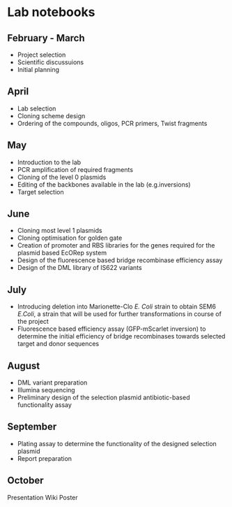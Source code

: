 # Lab notebooks

## February - March

+ Project selection
+ Scientific discussuions
+ Initial planning


## April 

+ Lab selection
+ Cloning scheme design
+ Ordering of the compounds, oligos, PCR primers, Twist fragments

## May

+ Introduction to the lab
+ PCR amplification of required fragments
+ Cloning of the level 0 plasmids
+ Editing of the backbones available in the lab (e.g.inversions)
+ Target selection

## June

+ Cloning most level 1 plasmids
+ Cloning optimisation for golden gate
+ Creation of promoter and RBS libraries for the genes required for the plasmid based EcORep system
+ Design of the fluorescence based bridge recombinase efficiency assay
+ Design of the DML library of IS622 variants

## July

+ Introducing deletion into Marionette-Clo _E. Coli_ strain to obtain SEM6 _E.Coli_, a strain that will be used for further transformations in course of the project
+ Fluorescence based efficiency assay (GFP-mScarlet inversion) to determine the initial efficiency of bridge recombinases towards selected target and donor sequences 

## August

+ DML variant preparation
+ Illumina sequencing
+ Preliminary design of the selection plasmid antibiotic-based functionality assay 

## September

+ Plating assay to determine the functionality of the designed selection plasmid  
+ Report preparation

## October

Presentation
Wiki
Poster
